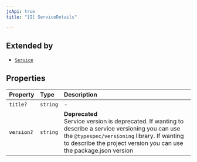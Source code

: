 ```yaml
---
jsApi: true
title: "[I] ServiceDetails"

---
```

## Extended by

- [`Service`](Service.md)

## Properties

| Property | Type | Description |
| :------ | :------ | :------ |
| `title?` | `string` | - |
| ~~`version?`~~ | `string` | **Deprecated**<br />Service version is deprecated. If wanting to describe a service versioning you can use the `@typespec/versioning` library. If wanting to describe the project version you can use the package.json version |
